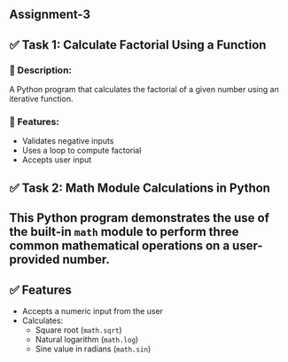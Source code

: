 ## Assignment-3
## ✅ Task 1: Calculate Factorial Using a Function

### 🔹 Description:
A Python program that calculates the factorial of a given number using an iterative function.

### 🔹 Features:
- Validates negative inputs
- Uses a loop to compute factorial
- Accepts user input
## ✅ Task 2: Math Module Calculations in Python
This Python program demonstrates the use of the built-in `math` module to perform three common mathematical operations on a user-provided number.
---
## ✅ Features
- Accepts a numeric input from the user
- Calculates:
  - Square root (`math.sqrt`)
  - Natural logarithm (`math.log`)
  - Sine value in radians (`math.sin`)
